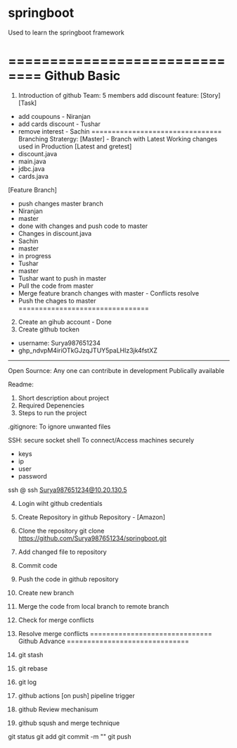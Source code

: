 # springboot
Used to learn the springboot framework

==============================
Github Basic
==============================
1. Introduction of github
Team: 5 members
add discount feature: [Story]
[Task]
 - add coupouns  - Niranjan
 - add cards discount - Tushar
 - remove interest - Sachin
 ================================
 Branching Stratergy: 
 [Master] - Branch with Latest Working changes used in Production [Latest and gretest]
  - discount.java
  - main.java
  - jdbc.java
  - cards.java 
 
 [Feature Branch]
  - push changes master branch
 - Niranjan
  - master
   - done with changes and push code to master
   - Changes in discount.java
 - Sachin
  - master
   - in progress
 - Tushar 
  - master
   - Tushar want to push in master
   - Pull the code from master
   - Merge feature branch changes with master
    - Conflicts resolve
   - Push the chages to master   
 ================================
 
 



2. Create an gihub account - Done
3. Create github tocken
 - username: Surya987651234
 - 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
------------------
Open Sournce:
Any one can contribute in development
Publically available

Readme:
1. Short description about project
2. Required Depenencies
3. Steps to run the project


.gitignore:
To ignore unwanted files


SSH: secure socket shell
To connect/Access machines securely 

- keys
- ip 
- user
- password

ssh <username>@<ip>
ssh Surya987651234@10.20.130.5

4. Login wiht github credentials
5. Create Repository in github
 Repository - [Amazon]
 
6. Clone the repository
 git clone https://github.com/Surya987651234/springboot.git

7. Add changed file to repository
8. Commit code 
9. Push the code in github repository
10. Create new branch 
11. Merge the code from local branch to remote branch
12. Check for merge conflicts
13. Resolve merge conflicts
==============================
Github Advance
==============================
14. git stash
15. git rebase
16. git log
17. github actions [on push] pipeline trigger
18. github Review mechanisum
19. github sqush and merge technique


git status
git add <filename>
git commit -m ""
git push

